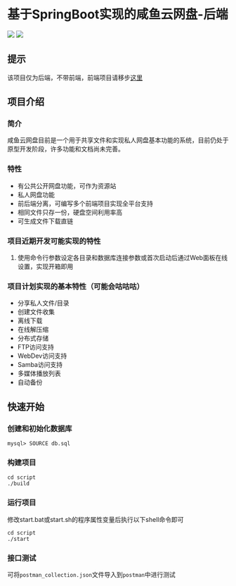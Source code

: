 # 基于SpringBoot实现的咸鱼云网盘-后端
![](https://img.shields.io/badge/SpringBoot-2.4-green.svg)
![](https://img.shields.io/badge/Java->=1.8-green.svg)

## 提示 
该项目仅为后端，不带前端，前端项目请移步[这里](https://gitee.com/xiaotao233/saltedfishcloud-frontend)

## 项目介绍
### 简介
咸鱼云网盘目前是一个用于共享文件和实现私人网盘基本功能的系统，目前仍处于原型开发阶段，许多功能和文档尚未完善。  
### 特性  
- 有公共公开网盘功能，可作为资源站
- 私人网盘功能
- 前后端分离，可编写多个前端项目实现全平台支持
- 相同文件只存一份，硬盘空间利用率高
- 可生成文件下载直链  
### 项目近期开发可能实现的特性  
1. 使用命令行参数设定各目录和数据库连接参数或首次启动后通过Web面板在线设置，实现开箱即用
### 项目计划实现的基本特性（可能会咕咕咕）
- 分享私人文件/目录
- 创建文件收集
- 离线下载
- 在线解压缩
- 分布式存储
- FTP访问支持
- WebDev访问支持
- Samba访问支持
- 多媒体播放列表
- 自动备份

## 快速开始    

### 创建和初始化数据库
```
mysql> SOURCE db.sql
```

### 构建项目
```shell
cd script
./build
```
### 运行项目
修改start.bat或start.sh的程序属性变量后执行以下shell命令即可
```shell
cd script
./start
```

### 接口测试
可将`postman_collection.json`文件导入到`postman`中进行测试
